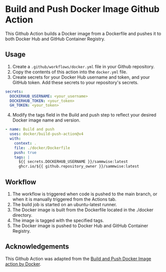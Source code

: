 # Build and Push Docker Image Github Action

This Github Action builds a Docker image from a Dockerfile and pushes it to both Docker Hub and GitHub Container Registry.

## Usage

1. Create a `.github/workflows/docker.yml` file in your Github repository.
1. Copy the contents of this action into the `docker.yml` file.
1. Create secrets for your Docker Hub username and token, and your GitHub token. Add these secrets to your repository's secrets.
 
```yaml
secrets:
  DOCKERHUB_USERNAME: <your_username>
  DOCKERHUB_TOKEN: <your_token>
  GH_TOKEN: <your_token>
```
4. Modify the tags field in the Build and push step to reflect your desired Docker image name and version.
```yaml
- name: Build and push
  uses: docker/build-push-action@v4
  with:
    context: .
    file: ./docker/Dockerfile
    push: true
    tags: |
      ${{ secrets.DOCKERHUB_USERNAME }}/sammwise:latest
      ghcr.io/${{ github.repository_owner }}/sammwise:latest
```
## Workflow
1. The workflow is triggered when code is pushed to the main branch, or when it is manually triggered from the Actions tab.
1. The build job is started on an ubuntu-latest runner.
1. The Docker image is built from the Dockerfile located in the ./docker directory.
1. The image is tagged with the specified tags.
1. The Docker image is pushed to Docker Hub and GitHub Container Registry.

## Acknowledgements
This Github Action was adapted from the [Build and Push Docker Image action by Docker](https://github.com/marketplace/actions/build-and-push-docker-images).



